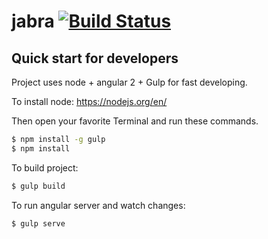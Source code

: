 # jabra [![Build Status](https://travis-ci.org/Flight/kfc.svg?branch=master)](https://travis-ci.org/Flight/kfc)

## Quick start for developers
Project uses node + angular 2 + Gulp for fast developing.

To install node: https://nodejs.org/en/

Then open your favorite Terminal and run these commands.

```sh
$ npm install -g gulp
$ npm install
```

To build project:
```sh
$ gulp build
```

To run angular server and watch changes:
```sh
$ gulp serve
```
